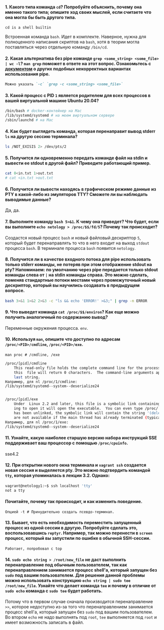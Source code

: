 #### 1. Какого типа команда `cd`? Попробуйте объяснить, почему она именно такого типа; опишите ход своих мыслей, если считаете что она могла бы быть другого типа.
`cd is a shell builtin`

Встроенная команда `bash`. Идет в комплекте. Наверное, нужна для полноценного написания скриптов на `bash`, хотя
в теории могла поставляться через отдельную команду `/bin/cd`.

#### 2. Какая альтернатива без pipe команде `grep <some_string> <some_file> | wc -l`? `man grep` поможет в ответе на этот вопрос. Ознакомьтесь с [документом](http://www.smallo.ruhr.de/award.html) о других подобных некорректных вариантах использования pipe.
```markdown
Можно указать `-c` `grep -c <some_string> <some_file>`
```

#### 3. Какой процесс с PID `1` является родителем для всех процессов в вашей виртуальной машине Ubuntu 20.04?
```bash
/bin/bash # docker-контейнер на Mac
/lib/systemd/systemd # на моем виртуальном сервере
/sbin/launchd # на Mac
```

#### 4. Как будет выглядеть команда, которая перенаправит вывод stderr `ls` на другую сессию терминала?
```bash
ls /NOT_EXISIS 2> /dev/pts/2
```

#### 5. Получится ли одновременно передать команде файл на stdin и вывести ее stdout в другой файл? Приведите работающий пример.
```bash
cat 0<in.txt 1>out.txt
# cat <in.txt >out.txt
```

#### 6. Получится ли вывести находясь в графическом режиме данные из PTY в какой-либо из эмуляторов TTY? Сможете ли вы наблюдать выводимые данные?
Да, да.

#### 7. Выполните команду `bash 5>&1`. К чему она приведет? Что будет, если вы выполните `echo netology > /proc/$$/fd/5`? Почему так происходит?
Создастся новый процесс `bash` и новый файловый дескриптор `5`, который будет перенаправлять то что в него входит на выход `stdout` процесса `bash`.
В терминале процесса `bash` появится `netology`. 

#### 8. Получится ли в качестве входного потока для pipe использовать только stderr команды, не потеряв при этом отображение stdout на pty? Напоминаем: по умолчанию через pipe передается только stdout команды слева от `|` на stdin команды справа. Это можно сделать, поменяв стандартные потоки местами через промежуточный новый дескриптор, который вы научились создавать в предыдущем вопросе.
```bash
bash 3>&1 1>&2 2>&3 -c "ls && echo 'ERROR!' >&3;" | grep -n ERROR
```

#### 9. Что выведет команда `cat /proc/$$/environ`? Как еще можно получить аналогичный по содержанию вывод?
Переменные окружения процесса. `env`.

#### 10. Используя `man`, опишите что доступно по адресам `/proc/<PID>/cmdline`, `/proc/<PID>/exe`.
`man proc # /cmdline, /exe`

```bash
/proc/[pid]/cmdline
    This read-only file holds the complete command line for the process, unless the process is a zombie.  In the latter case, there is nothing in this file: that is, a read on
    this  file will return 0 characters.  The command-line arguments appear in this file as a set of strings separated by null bytes ('\0'), with a further null byte after the
    last string.
Например, для nl /proc/1/cmdline:
/lib/systemd/systemd--system--deserialize24


/proc/[pid]/exe
    Under  Linux 2.2 and later, this file is a symbolic link containing the actual pathname of the executed command.  This symbolic link can be dereferenced normally; attempt‐
    ing to open it will open the executable.  You can even type /proc/[pid]/exe to run another copy of the same executable that is being run by process [pid].  If the pathname
    has been unlinked, the symbolic link will contain the string '(deleted)' appended to the original pathname.  In a multithreaded process, the contents of this symbolic link
    are not available if the main thread has already terminated (typically by calling pthread_exit(3)).
Например, для nl /proc/1/exe:
/lib/systemd/systemd--system--deserialize24
```

#### 11. Узнайте, какую наиболее старшую версию набора инструкций SSE поддерживает ваш процессор с помощью `/proc/cpuinfo`.
sse4.2

#### 12. При открытии нового окна терминала и `vagrant ssh` создается новая сессия и выделяется pty. Это можно подтвердить командой `tty`, которая упоминалась в лекции 3.2. Однако:
```bash
vagrant@netology1:~$ ssh localhost 'tty'
not a tty
```
#### Почитайте, почему так происходит, и как изменить поведение.

`Опцией -t # Принудительно создать псевдо-терминал.`

#### 13. Бывает, что есть необходимость переместить запущенный процесс из одной сессии в другую. Попробуйте сделать это, воспользовавшись `reptyr`. Например, так можно перенести в `screen` процесс, который вы запустили по ошибке в обычной SSH-сессии.
`Работает, попробовал с top`

#### 14. `sudo echo string > /root/new_file` не даст выполнить перенаправление под обычным пользователем, так как перенаправлением занимается процесс shell'а, который запущен без `sudo` под вашим пользователем. Для решения данной проблемы можно использовать конструкцию `echo string | sudo tee /root/new_file`. Узнайте что делает команда `tee` и почему в отличие от `sudo echo` команда с `sudo tee` будет работать.
Потому что в первом случае сначала производится перенаправление `>>`, которое недоступно из-за того что перенаправлением
занимается процесс shell'а, который запущен без `sudo` под вашим пользователем.
Во втором `echo` не надо выполнять под `root`, `tee` выполняется под `root` и имеет возможность записать в файл.